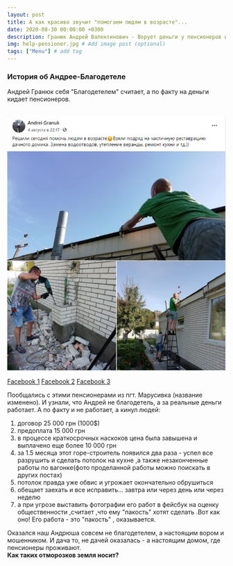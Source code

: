 ```yaml
---
layout: post
title: А как красиво звучит "помогаем людям в возрасте"...
date: 2020-08-30 00:00:00 +0300
description: Гранюк Андрей Валентинович - Ворует деньги у пенсионеров и пиарится в Фейсбуке. 
img: help-pensioner.jpg # Add image post (optional)
tags: ["Menu"] # add tag
---
```


### История об Андрее-Благодетеле ###
Андрей Гранюк себя "Благодетелем" считает, а по факту на деньги кидает пенсионеров. <br><br>

![Гранюк Андрей Ворует Деньги](/assets/img/blagodetel.png)<br>

[Facebook 1](https://www.facebook.com/andrei.granuk/posts/135726961530612) [Facebook 2](https://www.facebook.com/groups/543106036358181/?post_id=569102020425249) [Facebook 3](https://www.facebook.com/groups/543106036358181/?post_id=568426223826162)

Пообщались с этими пенсионерами из пгт. Марусивка (название изменено). И узнали, что Андрей не благодетель, а за реальные деньги работает. А по факту и не работает, а кинул людей: 
1. договор 25 000 грн (1000$)
2. предоплата 15 000 грн
3. в процессе краткосрочных наскоков цена была завышена и выплачено еще более 10 000 грн 
4. за 1.5 месяца этот горе-строитель появился два раза - успел все разрушить  и сделать потолок на кухне ,а также незаконченные работы по вагонке(фото проделанной работы можно поискать в других постах)
5. потолок правда уже обвис и угрожает окончательно обрушиться
6. обещает заехать и все исправить... завтра или через день или через неделю 
7. а при угрозе выставить фотографии его работ в фейсбук на оценку общественности ,считает ,что ему "пакость" хотят сделать .Вот как оно! Его работа - это "пакость" , оказывается.

Оказался наш Андрюша совсем не благодетелем, а настоящим вором и мошенником. И дача то, не дачей оказалась - а настоящим домом, где пенсионеры проживают.
<br>
<b>Как таких отморозков земля носит?</b>
